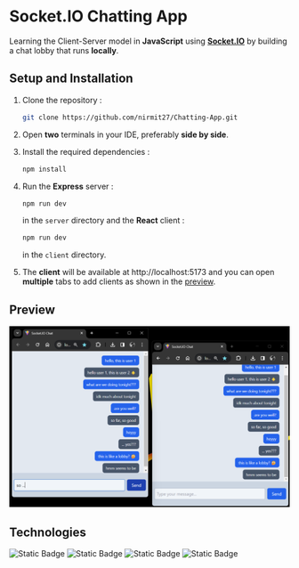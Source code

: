 # Socket.IO Chatting App

Learning the Client-Server model in **JavaScript** using **[Socket.IO](https://socket.io/)** by building a chat lobby that runs **locally**.

## Setup and Installation

1. Clone the repository : 
   ```bash
   git clone https://github.com/nirmit27/Chatting-App.git
   ```
   
2. Open **two** terminals in your IDE, preferably **side by side**.
   
3. Install the required dependencies : 
   ```bash
   npm install
   ```
4. Run the **Express** server : 
   ```bash
   npm run dev
   ```
    in the `server` directory and the **React** client : 
    ```bash
    npm run dev
    ``` 
    in the `client` directory.
5. The **client** will be available at http://localhost:5173 and you can open **multiple** tabs to add clients as shown in the [preview](#preview).

## Preview

![Preview](./client/public/preview.png)

## Technologies

![Static Badge](https://img.shields.io/badge/React-blue?style=for-the-badge&logo=react)
![Static Badge](https://img.shields.io/badge/Express-green?style=for-the-badge&logo=express)
![Static Badge](https://img.shields.io/badge/Socket-black?style=for-the-badge&logo=socket.io)
![Static Badge](https://img.shields.io/badge/Tailwind-1b3053?style=for-the-badge&logo=tailwindcss)